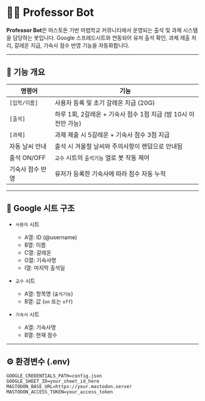 # 🧙‍♂️ Professor Bot

**Professor Bot**은 마스토돈 기반 마법학교 커뮤니티에서 운영되는 출석 및 과제 시스템을 담당하는 봇입니다. Google 스프레드시트와 연동되어 유저 출석 확인, 과제 제출 처리, 갈레온 지급, 기숙사 점수 반영 기능을 자동화합니다.

---

## 📌 기능 개요

| 명령어 | 기능 |
|--------|------|
| `[입학/이름]` | 사용자 등록 및 초기 갈레온 지급 (20G) |
| `[출석]` | 하루 1회, 2갈레온 + 기숙사 점수 1점 지급 (밤 10시 이전만 가능) |
| `[과제]` | 과제 제출 시 5갈레온 + 기숙사 점수 3점 지급 |
| 자동 날씨 안내 | 출석 시 겨울철 날씨와 주의사항이 랜덤으로 안내됨 |
| 출석 ON/OFF | `교수` 시트의 `출석기능` 열로 봇 작동 제어 |
| 기숙사 점수 반영 | 유저가 등록한 기숙사에 따라 점수 자동 누적 |

---

## 📁 Google 시트 구조

- `사용자` 시트
  - A열: ID (@username)
  - B열: 이름
  - C열: 갈레온
  - G열: 기숙사명
  - I열: 마지막 출석일

- `교수` 시트
  - A열: 항목명 (`출석기능`)
  - B열: 값 (`on` 또는 `off`)

- `기숙사` 시트
  - A열: 기숙사명
  - B열: 현재 점수

---

## ⚙️ 환경변수 (.env)

```env
GOOGLE_CREDENTIALS_PATH=config.json
GOOGLE_SHEET_ID=your_sheet_id_here
MASTODON_BASE_URL=https://your.mastodon.server
MASTODON_ACCESS_TOKEN=your_access_token
